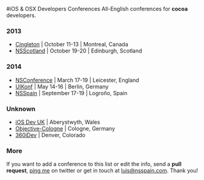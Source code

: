 #iOS & OSX Developers Conferences
All-English conferences for **cocoa** developers.

### 2013
* [Çingleton](http://cingleton.com/) | October 11-13 | Montreal, Canada
* [NSScotland](http://nsscotland.com/) | October 19-20 | Edinburgh, Scotland

### 2014
* [NSConference](http://nsconference.com/) | March 17-19 | Leicester, England
* [UIKonf](http://www.uikonf.com/) | May 14-16 | Berlin, Germany
* [NSSpain](http://nsspain.com/) | September 17-19 | Logroño, Spain

### Unknown
* [iOS Dev UK](http://www.iosdevuk.com/) | Aberystwyth, Wales
* [Objective-Cologne](http://objcgn.com/) | Cologne, Germany
* [360iDev](http://360idev.com/) | Denver, Colorado

### More
If you want to add a conference to this list or edit the info, send a **pull request**, [ping me](https://twitter.com/lascorbe) on twitter or get in touch at [luis@nsspain.com](mailto:luis@nsspain.com). Thank you!

